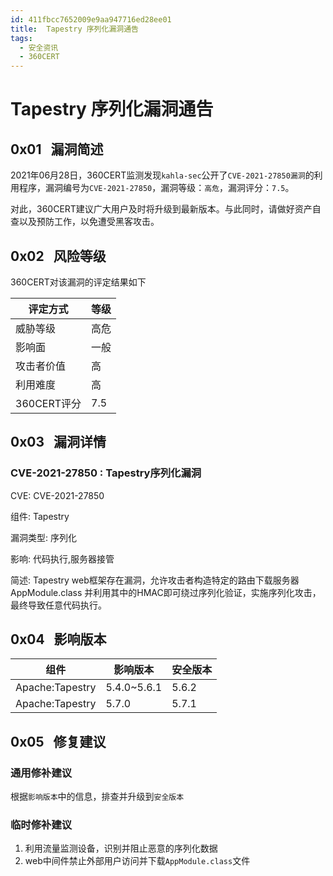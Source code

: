 ```yaml
---
id: 411fbcc7652009e9aa947716ed28ee01
title:  Tapestry 序列化漏洞通告
tags: 
  - 安全资讯
  - 360CERT
---
```


#  Tapestry 序列化漏洞通告

 0x01   漏洞简述
------------


2021年06月28日，360CERT监测发现`kahla-sec`公开了`CVE-2021-27850漏洞`的利用程序，漏洞编号为`CVE-2021-27850`，漏洞等级：`高危`，漏洞评分：`7.5`。

对此，360CERT建议广大用户及时将升级到最新版本。与此同时，请做好资产自查以及预防工作，以免遭受黑客攻击。

 0x02   风险等级
------------

360CERT对该漏洞的评定结果如下



| 评定方式 | 等级 |
| --- | --- |
| 威胁等级 | 高危 |
| 影响面 | 一般 |
| 攻击者价值 | 高 |
| 利用难度 | 高 |
| 360CERT评分 | 7.5 |

 0x03   漏洞详情
------------

### CVE-2021-27850 : Tapestry序列化漏洞

CVE: CVE-2021-27850

组件: Tapestry

漏洞类型: 序列化

影响: 代码执行,服务器接管

简述: Tapestry web框架存在漏洞，允许攻击者构造特定的路由下载服务器 AppModule.class 并利用其中的HMAC即可绕过序列化验证，实施序列化攻击，最终导致任意代码执行。

 0x04   影响版本
------------



| 组件 | 影响版本 | 安全版本 |
| --- | --- | --- |
| Apache:Tapestry | 5.4.0~5.6.1 | 5.6.2 |
| Apache:Tapestry | 5.7.0 | 5.7.1 |

 0x05   修复建议
------------

### 通用修补建议

根据`影响版本`中的信息，排查并升级到`安全版本`

### 临时修补建议

1. 利用流量监测设备，识别并阻止恶意的序列化数据
2. web中间件禁止外部用户访问并下载`AppModule.class`文件

